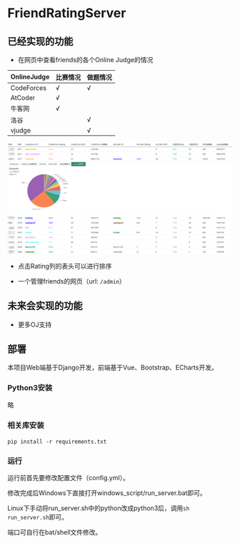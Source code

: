 # FriendRatingServer

## 已经实现的功能

- 在网页中查看friends的各个Online Judge的情况

|OnlineJudge|比赛情况|做题情况|
|----|----|----|
|CodeForces|√|√|
|AtCoder|√| |
|牛客网|√| |
|洛谷| |√|
|vjudge| |√|

![](friend_rating_server/static/1.png)

- 点击Rating列的表头可以进行排序

- 一个管理friends的网页（url: `/admin`）

## 未来会实现的功能

- 更多OJ支持

## 部署

本项目Web端基于Django开发，前端基于Vue、Bootstrap、ECharts开发。

### Python3安装

略

### 相关库安装

`pip install -r requirements.txt`

### 运行

运行前首先要修改配置文件（config.yml）。

修改完成后Windows下直接打开windows_script/run_server.bat即可。

Linux下手动将run_server.sh中的python改成python3后，调用`sh run_server.sh`即可。

端口可自行在bat/shell文件修改。
